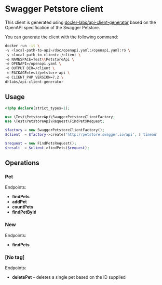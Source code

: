 # Swagger Petstore client

This client is generated using [docler-labs/api-client-generator](https://github.com/DoclerLabs/api-client-generator) based on the OpenAPI specification of the Swagger Petstore.

You can generate the client with the following command:
```bash
docker run -it \
-v <local-path-to-api>/doc/openapi.yaml:/openapi.yaml:ro \
-v <local-path-to-client>:/client \
-e NAMESPACE=Test\\PetstoreApi \
-e OPENAPI=/openapi.yaml \
-e OUTPUT_DIR=/client \
-e PACKAGE=test/petstore-api \
-e CLIENT_PHP_VERSION=7.2 \
dhlabs/api-client-generator
```

## Usage

```php
<?php declare(strict_types=1);

use \Test\PetstoreApi\SwaggerPetstoreClientFactory;
use \Test\PetstoreApi\Request\FindPetsRequest;

$factory = new SwaggerPetstoreClientFactory();
$client  = $factory->create('http://petstore.swagger.io/api', ['timeout' => 2]);

$request = new FindPetsRequest();
$result  = $client->findPets($request);
```

## Operations

### Pet
Endpoints:
- **findPets**
- **addPet**
- **countPets**
- **findPetById**

### New
Endpoints:
- **findPets**

### [No tag]
Endpoints:
- **deletePet** - deletes a single pet based on the ID supplied 

